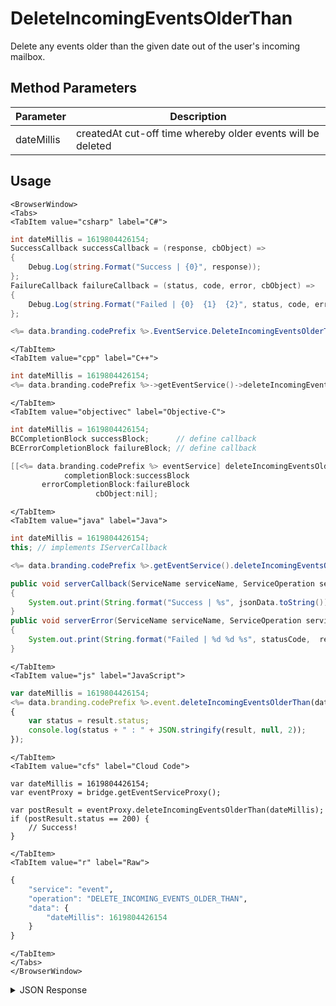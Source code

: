 # DeleteIncomingEventsOlderThan

Delete any events older than the given date out of the user's incoming mailbox.

<PartialServop service_name="event" operation_name="DELETE_INCOMING_EVENTS_OLDER_THAN" />

## Method Parameters
Parameter | Description
--------- | -----------
dateMillis | createdAt cut-off time whereby older events will be deleted

## Usage

```mdx-code-block
<BrowserWindow>
<Tabs>
<TabItem value="csharp" label="C#">
```

```csharp
int dateMillis = 1619804426154;
SuccessCallback successCallback = (response, cbObject) =>
{
    Debug.Log(string.Format("Success | {0}", response));
};
FailureCallback failureCallback = (status, code, error, cbObject) =>
{
    Debug.Log(string.Format("Failed | {0}  {1}  {2}", status, code, error));
};

<%= data.branding.codePrefix %>.EventService.DeleteIncomingEventsOlderThan(dateMillis, successCallback, failureCallback);
```

```mdx-code-block
</TabItem>
<TabItem value="cpp" label="C++">
```

```cpp
int dateMillis = 1619804426154;
<%= data.branding.codePrefix %>->getEventService()->deleteIncomingEventsOlderThan(dateMillis, this);
```

```mdx-code-block
</TabItem>
<TabItem value="objectivec" label="Objective-C">
```

```objectivec
int dateMillis = 1619804426154;
BCCompletionBlock successBlock;      // define callback
BCErrorCompletionBlock failureBlock; // define callback

[[<%= data.branding.codePrefix %> eventService] deleteIncomingEventsOlderThan:dateMillis
            completionBlock:successBlock
       errorCompletionBlock:failureBlock
                   cbObject:nil];
```

```mdx-code-block
</TabItem>
<TabItem value="java" label="Java">
```

```java
int dateMillis = 1619804426154;
this; // implements IServerCallback

<%= data.branding.codePrefix %>.getEventService().deleteIncomingEventsOlderThan(dateMillis, this);

public void serverCallback(ServiceName serviceName, ServiceOperation serviceOperation, JSONObject jsonData)
{
    System.out.print(String.format("Success | %s", jsonData.toString()));
}
public void serverError(ServiceName serviceName, ServiceOperation serviceOperation, int statusCode, int reasonCode, String jsonError)
{
    System.out.print(String.format("Failed | %d %d %s", statusCode,  reasonCode, jsonError.toString()));
}
```

```mdx-code-block
</TabItem>
<TabItem value="js" label="JavaScript">
```

```javascript
var dateMillis = 1619804426154;
<%= data.branding.codePrefix %>.event.deleteIncomingEventsOlderThan(dateMillis, result =>
{
	var status = result.status;
	console.log(status + " : " + JSON.stringify(result, null, 2));
});
```

```mdx-code-block
</TabItem>
<TabItem value="cfs" label="Cloud Code">
```

```cfscript
var dateMillis = 1619804426154;
var eventProxy = bridge.getEventServiceProxy();

var postResult = eventProxy.deleteIncomingEventsOlderThan(dateMillis);
if (postResult.status == 200) {
    // Success!
}
```

```mdx-code-block
</TabItem>
<TabItem value="r" label="Raw">
```

```r
{
	"service": "event",
	"operation": "DELETE_INCOMING_EVENTS_OLDER_THAN",
	"data": {
		"dateMillis": 1619804426154
	}
}
```

```mdx-code-block
</TabItem>
</Tabs>
</BrowserWindow>
```

<details>
<summary>JSON Response</summary>

```json
{
  "data": {
    "deleted": true,
    "deletedCount": 2
  },
  "status": 200
}
```
</details>

